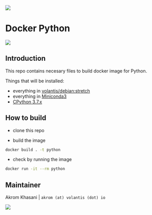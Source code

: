 [![](https://img.shields.io/badge/Docker%20Hub-%E2%86%92-blue.svg?style=flat-square&logo=docker&logoColor=white)](https://hub.docker.com/r/volantis/python)

# Docker Python

[![](https://img.shields.io/badge/Python-3.7.x-orange.svg?style=flat-square&logo=python&logoColor=white)](https://www.python.org)

## Introduction

This repo contains necesary files to build docker image for Python.

Things that will be installed:

- everything in [volantis/debian:stretch](https://hub.docker.com/r/volantis/debian)
- everything in [Miniconda3](https://repo.continuum.io/miniconda)
- [CPython 3.7.x](https://github.com/python/cpython)

## How to build

- clone this repo

- build the image
```bash
docker build . -t python
```

- check by running the image
```bash
docker run -it --rm python
```

## Maintainer

Akrom Khasani | `akrom (at) volantis (dot) io`

[![](https://img.shields.io/badge/Made%20with%20&hearts;-@VolantisIO-orange.svg?style=flat-square)](https://volantis.io)
